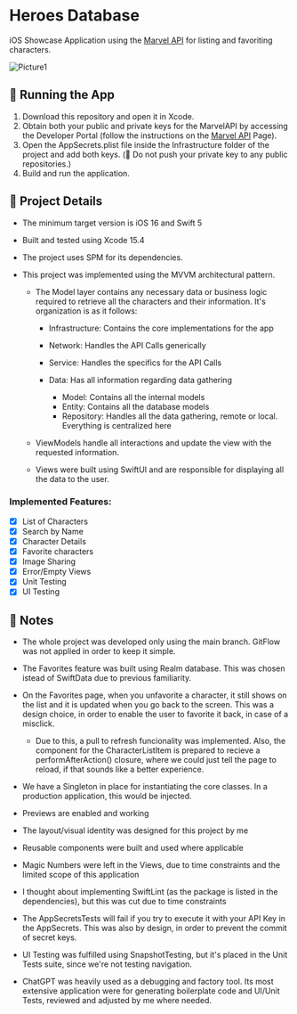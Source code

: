 #  Heroes Database

iOS Showcase Application using the [Marvel API](https://developer.marvel.com) for listing and favoriting characters.

![Picture1](https://github.com/user-attachments/assets/9953bfbb-6599-4f9c-b55b-1351c28ddb2f)

##  📱 Running the App

1. Download this repository and open it in Xcode.
2. Obtain both your public and private keys for the MarvelAPI by accessing the Developer Portal (follow the instructions on the [Marvel API](https://developer.marvel.com) Page).
3. Open the AppSecrets.plist file inside the Infrastructure folder of the project and add both keys. (🚨 Do not push your private key to any public repositories.)
4. Build and run the application.

## 💼 Project Details

* The minimum target version is iOS 16 and Swift 5
* Built and tested using Xcode 15.4
* The project uses SPM for its dependencies.

* This project was implemented using the MVVM architectural pattern.
  - The Model layer contains any necessary data or business logic required to retrieve all the characters and their information. It's organization is as it follows:
    
    - Infrastructure: Contains the core implementations for the app
    - Network: Handles the API Calls generically
    - Service: Handles the specifics for the API Calls
    - Data: Has all information regarding data gathering
      
      - Model: Contains all the internal models
      - Entity: Contains all the database models
      - Repository: Handles all the data gathering, remote or local. Everything is centralized here

  - ViewModels handle all interactions and update the view with the requested information.     
  - Views were built using SwiftUI and are responsible for displaying all the data to the user.
 
### Implemented Features:
- [x] List of Characters
- [x] Search by Name
- [x] Character Details
- [x] Favorite characters
- [x] Image Sharing
- [x] Error/Empty Views
- [x] Unit Testing
- [x] UI Testing

## 📝 Notes
* The whole project was developed only using the main branch. GitFlow was not applied in order to keep it simple.
* The Favorites feature was built using Realm database. This was chosen istead of SwiftData due to previous familiarity.
* On the Favorites page, when you unfavorite a character, it still shows on the list and it is updated when you go back to the screen. This was a design choice, in order to enable the user to favorite it back, in case of a misclick.
  
  - Due to this, a pull to refresh funcionality was implemented. Also, the component for the CharacterListItem is prepared to recieve a performAfterAction() closure, where we could just tell the page to reload, if that sounds like a better experience.
    
* We have a Singleton in place for instantiating the core classes. In a production application, this would be injected.
* Previews are enabled and working
* The layout/visual identity was designed for this project by me
* Reusable components were built and used where applicable
* Magic Numbers were left in the Views, due to time constraints and the limited scope of this application
* I thought about implementing SwiftLint (as the package is listed in the dependencies), but this was cut due to time constraints
* The AppSecretsTests will fail if you try to execute it with your API Key in the AppSecrets. This was also by design, in order to prevent the commit of secret keys.
* UI Testing was fulfilled using SnapshotTesting, but it's placed in the Unit Tests suite, since we're not testing navigation.
* ChatGPT was heavily used as a debugging and factory tool. Its most extensive application were for generating boilerplate code and UI/Unit Tests, reviewed and adjusted by me where needed.
